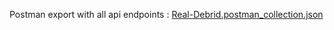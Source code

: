 Postman export with all api endpoints : [Real-Debrid.postman_collection.json](https://github.com/user-attachments/files/18321665/Real-Debrid.postman_collection.json)
